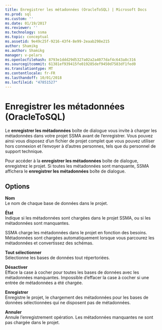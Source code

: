 ```yaml
---
title: Enregistrer les métadonnées (OracleToSQL) | Microsoft Docs
ms.prod: sql
ms.custom: ''
ms.date: 01/19/2017
ms.reviewer: ''
ms.technology: ssma
ms.topic: conceptual
ms.assetid: 9e49c25f-9216-43f4-8e99-2eaab298e215
author: Shamikg
ms.author: Shamikg
manager: v-pelars
ms.openlocfilehash: 8793e1ddd29d5327a02a2a4077daf4c643a8c316
ms.sourcegitcommit: 61381ef939415fe019285def9450d7583df1fed0
ms.translationtype: MT
ms.contentlocale: fr-FR
ms.lasthandoff: 10/01/2018
ms.locfileid: "47851527"
---
```

# <a name="save-metadata--oracletosql"></a>Enregistrer les métadonnées (OracleToSQL)
Le **enregistrer les métadonnées** boîte de dialogue vous invite à charger les métadonnées dans votre projet SSMA avant de l’enregistrer. Vous pouvez ainsi vous disposez d’un fichier de projet complet que vous pouvez utiliser hors connexion et l’envoyer à d’autres personnes, tels que du personnel de support technique.  
  
Pour accéder à la **enregistrer les métadonnées** boîte de dialogue, enregistrez le projet. Si toutes les métadonnées sont manquante, SSMA affichera le **enregistrer les métadonnées** boîte de dialogue.  
  
## <a name="options"></a>Options  
**Nom**  
Le nom de chaque base de données dans le projet.  
  
**État**  
Indique si les métadonnées sont chargées dans le projet SSMA, ou si les métadonnées sont manquantes.  
  
SSMA charge les métadonnées dans le projet en fonction des besoins. Métadonnées sont chargées automatiquement lorsque vous parcourez les métadonnées et convertissez des schémas.  
  
**Tout sélectionner**  
Sélectionne les bases de données tout répertoriées.  
  
**Désactiver**  
Efface la case à cocher pour toutes les bases de données avec les métadonnées manquantes. Impossible d’effacer la case à cocher si une entrée de métadonnées a été chargée.  
  
**Enregistrer**  
Enregistre le projet, le chargement des métadonnées pour les bases de données sélectionnées qui ne disposent pas de métadonnées.  
  
**Annuler**  
Annule l’enregistrement opération. Les métadonnées manquantes ne sont pas chargée dans le projet.  
  
